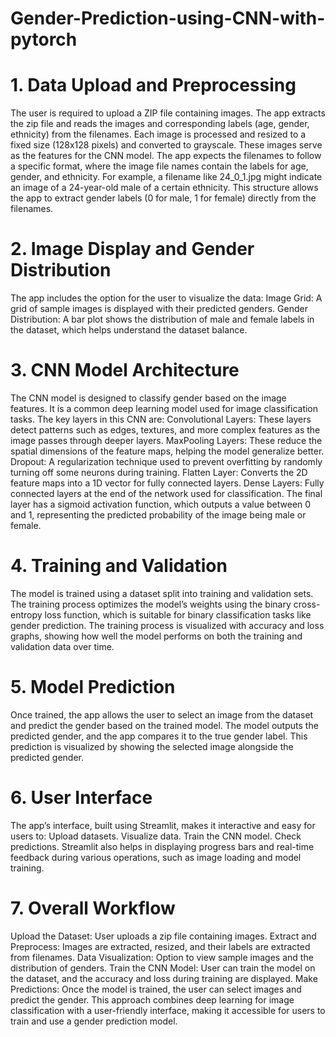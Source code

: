 # Gender-Prediction-using-CNN-with-pytorch

# 1. Data Upload and Preprocessing
The user is required to upload a ZIP file containing images. The app extracts the zip file and reads the images and corresponding labels (age, gender, ethnicity) from the filenames. Each image is processed and resized to a fixed size (128x128 pixels) and converted to grayscale. These images serve as the features for the CNN model.
The app expects the filenames to follow a specific format, where the image file names contain the labels for age, gender, and ethnicity. For example, a filename like 24_0_1.jpg might indicate an image of a 24-year-old male of a certain ethnicity. This structure allows the app to extract gender labels (0 for male, 1 for female) directly from the filenames.

# 2. Image Display and Gender Distribution
The app includes the option for the user to visualize the data:
Image Grid: A grid of sample images is displayed with their predicted genders.
Gender Distribution: A bar plot shows the distribution of male and female labels in the dataset, which helps understand the dataset balance.

# 3. CNN Model Architecture
The CNN model is designed to classify gender based on the image features. It is a common deep learning model used for image classification tasks. The key layers in this CNN are:
Convolutional Layers: These layers detect patterns such as edges, textures, and more complex features as the image passes through deeper layers.
MaxPooling Layers: These reduce the spatial dimensions of the feature maps, helping the model generalize better.
Dropout: A regularization technique used to prevent overfitting by randomly turning off some neurons during training.
Flatten Layer: Converts the 2D feature maps into a 1D vector for fully connected layers.
Dense Layers: Fully connected layers at the end of the network used for classification.
The final layer has a sigmoid activation function, which outputs a value between 0 and 1, representing the predicted probability of the image being male or female.

# 4. Training and Validation
The model is trained using a dataset split into training and validation sets. The training process optimizes the model’s weights using the binary cross-entropy loss function, which is suitable for binary classification tasks like gender prediction. The training process is visualized with accuracy and loss graphs, showing how well the model performs on both the training and validation data over time.

# 5. Model Prediction
Once trained, the app allows the user to select an image from the dataset and predict the gender based on the trained model. The model outputs the predicted gender, and the app compares it to the true gender label. This prediction is visualized by showing the selected image alongside the predicted gender.

# 6. User Interface
The app’s interface, built using Streamlit, makes it interactive and easy for users to:
Upload datasets.
Visualize data.
Train the CNN model.
Check predictions.
Streamlit also helps in displaying progress bars and real-time feedback during various operations, such as image loading and model training.

# 7. Overall Workflow
Upload the Dataset: User uploads a zip file containing images.
Extract and Preprocess: Images are extracted, resized, and their labels are extracted from filenames.
Data Visualization: Option to view sample images and the distribution of genders.
Train the CNN Model: User can train the model on the dataset, and the accuracy and loss during training are displayed.
Make Predictions: Once the model is trained, the user can select images and predict the gender.
This approach combines deep learning for image classification with a user-friendly interface, making it accessible for users to train and use a gender prediction model.
